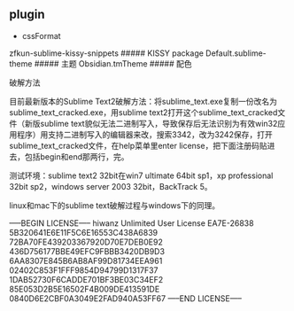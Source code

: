## plugin

* cssFormat

zfkun-sublime-kissy-snippets ##### KISSY package
Default.sublime-theme	#####	主题
Obsidian.tmTheme	#####	配色


破解方法

目前最新版本的Sublime Text2破解方法：将sublime_text.exe复制一份改名为sublime_text_cracked.exe，用sublime text2打开这个sublime_text_cracked文件（新版sublime text貌似无法二进制写入，导致保存后无法识别为有效win32应用程序）用支持二进制写入的编辑器来改，搜索3342，改为3242保存，打开sublime_text_cracked文件，在help菜单里enter license，把下面注册码贴进去，包括begin和end那两行，完。

测试环境：sublime text2 32bit在win7 ultimate 64bit sp1，xp professional 32bit sp2，windows server 2003 32bit，BackTrack 5。

linux和mac下的sublime text破解过程与windows下的同理。

—–BEGIN LICENSE—–
hiwanz
Unlimited User License
EA7E-26838
5B320641E6E11F5C6E16553C438A6839
72BA70FE439203367920D70E7DEB0E92
436D756177BBE49EFC9FBBB3420DB9D3
6AA8307E845B6AB8AF99D81734EEA961
02402C853F1FFF9854D94799D1317F37
1DAB52730F6CADDE701BF3BE03C34EF2
85E053D2B5E16502F4B009DE413591DE
0840D6E2CBF0A3049E2FAD940A53FF67
—–END LICENSE—–
